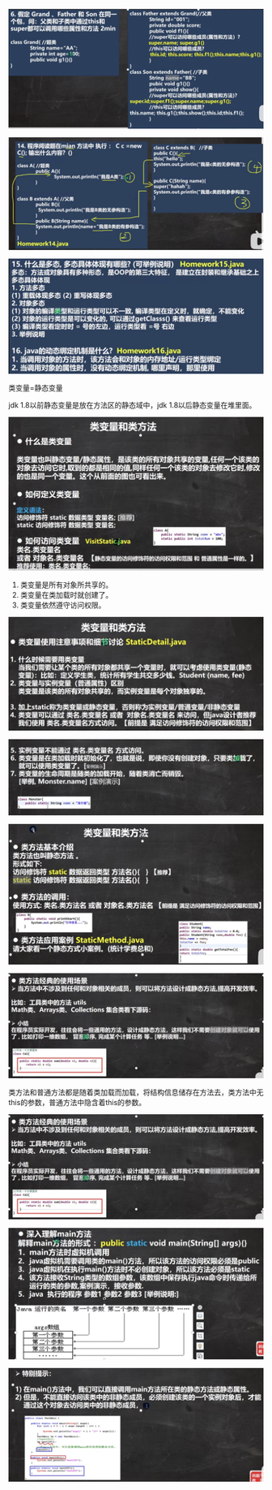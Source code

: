 ![Alt text](image/image-15.png)

![Alt text](image/image-16.png)

![Alt text](image/image-17.png)

类变量=静态变量

jdk 1.8以前静态变量是放在方法区的静态域中，jdk 1.8以后静态变量在堆里面。

![Alt text](image/image-18.png)

1. 类变量是所有对象所共享的。
2. 类变量在类加载时就创建了。
3. 类变量依然遵守访问权限。

![Alt text](image/image-19.png)

![Alt text](image/image-20.png)

![Alt text](image/image-21.png)

![Alt text](image/image-22.png)

类方法和普通方法都是随着类加载而加载，将结构信息储存在方法去，类方法中无this的参数，普通方法中隐含着this的参数。

![Alt text](image/image-23.png)

![Alt text](image/image-24.png)

![Alt text](image/image-25.png)